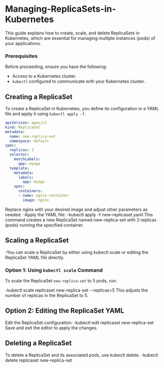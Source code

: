 # Managing-ReplicaSets-in-Kubernetes
This guide explains how to create, scale, and delete ReplicaSets in Kubernetes, which are essential for managing multiple instances (pods) of your applications.

### Prerequisites

Before proceeding, ensure you have the following:

- Access to a Kubernetes cluster.
- `kubectl` configured to communicate with your Kubernetes cluster.

## Creating a ReplicaSet

To create a ReplicaSet in Kubernetes, you define its configuration in a YAML file and apply it using `kubectl apply -f`.

```yaml
apiVersion: apps/v1
kind: ReplicaSet
metadata:
  name: new-replica-set
  namespace: default
spec:
  replicas: 3
  selector:
    matchLabels:
      app: myapp
  template:
    metadata:
      labels:
        app: myapp
    spec:
      containers:
      - name: nginx-container
        image: nginx
```
Replace nginx with your desired image and adjust other parameters as needed.
-Apply the YAML file:
-kubectl apply -f new-replicaset.yaml
This command creates a new ReplicaSet named new-replica-set with 3 replicas (pods) running the specified container.
## Scaling a ReplicaSet
-You can scale a ReplicaSet by either using kubectl scale or editing the ReplicaSet YAML file directly.
### Option 1: Using `kubectl scale` Command

To scale the ReplicaSet `new-replica-set` to 5 pods, run:

-kubectl scale replicaset new-replica-set --replicas=5
This adjusts the number of replicas in the ReplicaSet to 5.
## Option 2: Editing the ReplicaSet YAML
Edit the ReplicaSet configuration:
-kubectl edit replicaset new-replica-set
 Save and exit the editor to apply the changes.

## Deleting a ReplicaSet
To delete a ReplicaSet and its associated pods, use kubectl delete.
-kubectl delete replicaset new-replica-set


